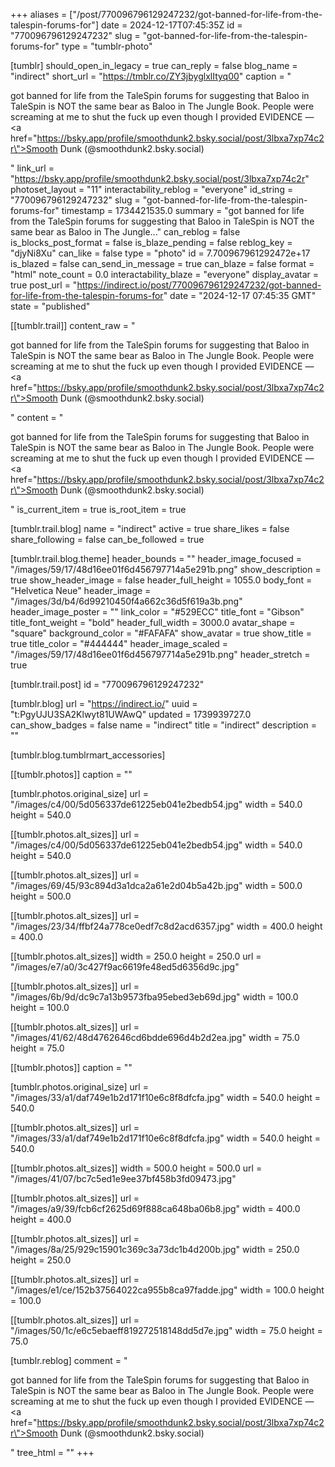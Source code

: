 +++
aliases = ["/post/770096796129247232/got-banned-for-life-from-the-talespin-forums-for"]
date = 2024-12-17T07:45:35Z
id = "770096796129247232"
slug = "got-banned-for-life-from-the-talespin-forums-for"
type = "tumblr-photo"

[tumblr]
should_open_in_legacy = true
can_reply = false
blog_name = "indirect"
short_url = "https://tmblr.co/ZY3jbyglxlItyq00"
caption = "<p>got banned for life from the TaleSpin forums for suggesting that Baloo in TaleSpin is NOT the same bear as Baloo in The Jungle Book. People were screaming at me to shut the fuck up even though I provided EVIDENCE — <a href=\"https://bsky.app/profile/smoothdunk2.bsky.social/post/3lbxa7xp74c2r\">Smooth Dunk (@smoothdunk2.bsky.social)</a></p>"
link_url = "https://bsky.app/profile/smoothdunk2.bsky.social/post/3lbxa7xp74c2r"
photoset_layout = "11"
interactability_reblog = "everyone"
id_string = "770096796129247232"
slug = "got-banned-for-life-from-the-talespin-forums-for"
timestamp = 1734421535.0
summary = "got banned for life from the TaleSpin forums for suggesting that Baloo in TaleSpin is NOT the same bear as Baloo in The Jungle..."
can_reblog = false
is_blocks_post_format = false
is_blaze_pending = false
reblog_key = "djyNi8Xu"
can_like = false
type = "photo"
id = 7.700967961292472e+17
is_blazed = false
can_send_in_message = true
can_blaze = false
format = "html"
note_count = 0.0
interactability_blaze = "everyone"
display_avatar = true
post_url = "https://indirect.io/post/770096796129247232/got-banned-for-life-from-the-talespin-forums-for"
date = "2024-12-17 07:45:35 GMT"
state = "published"

[[tumblr.trail]]
content_raw = "<p>got banned for life from the TaleSpin forums for suggesting that Baloo in TaleSpin is NOT the same bear as Baloo in The Jungle Book. People were screaming at me to shut the fuck up even though I provided EVIDENCE — <a href=\"https://bsky.app/profile/smoothdunk2.bsky.social/post/3lbxa7xp74c2r\">Smooth Dunk (@smoothdunk2.bsky.social)</a></p>"
content = "<p>got banned for life from the TaleSpin forums for suggesting that Baloo in TaleSpin is NOT the same bear as Baloo in The Jungle Book. People were screaming at me to shut the fuck up even though I provided EVIDENCE &mdash; <a href=\"https://bsky.app/profile/smoothdunk2.bsky.social/post/3lbxa7xp74c2r\">Smooth Dunk (@smoothdunk2.bsky.social)</a></p>"
is_current_item = true
is_root_item = true

[tumblr.trail.blog]
name = "indirect"
active = true
share_likes = false
share_following = false
can_be_followed = true

[tumblr.trail.blog.theme]
header_bounds = ""
header_image_focused = "/images/59/17/48d16ee01f6d456797714a5e291b.png"
show_description = true
show_header_image = false
header_full_height = 1055.0
body_font = "Helvetica Neue"
header_image = "/images/3d/b4/6d99210450f4a662c36d5f619a3b.png"
header_image_poster = ""
link_color = "#529ECC"
title_font = "Gibson"
title_font_weight = "bold"
header_full_width = 3000.0
avatar_shape = "square"
background_color = "#FAFAFA"
show_avatar = true
show_title = true
title_color = "#444444"
header_image_scaled = "/images/59/17/48d16ee01f6d456797714a5e291b.png"
header_stretch = true

[tumblr.trail.post]
id = "770096796129247232"

[tumblr.blog]
url = "https://indirect.io/"
uuid = "t:PgyUJU3SA2Klwyt81UWAwQ"
updated = 1739939727.0
can_show_badges = false
name = "indirect"
title = "indirect"
description = ""

[tumblr.blog.tumblrmart_accessories]

[[tumblr.photos]]
caption = ""

[tumblr.photos.original_size]
url = "/images/c4/00/5d056337de61225eb041e2bedb54.jpg"
width = 540.0
height = 540.0

[[tumblr.photos.alt_sizes]]
url = "/images/c4/00/5d056337de61225eb041e2bedb54.jpg"
width = 540.0
height = 540.0

[[tumblr.photos.alt_sizes]]
url = "/images/69/45/93c894d3a1dca2a61e2d04b5a42b.jpg"
width = 500.0
height = 500.0

[[tumblr.photos.alt_sizes]]
url = "/images/23/34/ffbf24a778ce0edf7c8d2acd6357.jpg"
width = 400.0
height = 400.0

[[tumblr.photos.alt_sizes]]
width = 250.0
height = 250.0
url = "/images/e7/a0/3c427f9ac6619fe48ed5d6356d9c.jpg"

[[tumblr.photos.alt_sizes]]
url = "/images/6b/9d/dc9c7a13b9573fba95ebed3eb69d.jpg"
width = 100.0
height = 100.0

[[tumblr.photos.alt_sizes]]
url = "/images/41/62/48d4762646cd6bdde696d4b2d2ea.jpg"
width = 75.0
height = 75.0

[[tumblr.photos]]
caption = ""

[tumblr.photos.original_size]
url = "/images/33/a1/daf749e1b2d171f10e6c8f8dfcfa.jpg"
width = 540.0
height = 540.0

[[tumblr.photos.alt_sizes]]
url = "/images/33/a1/daf749e1b2d171f10e6c8f8dfcfa.jpg"
width = 540.0
height = 540.0

[[tumblr.photos.alt_sizes]]
width = 500.0
height = 500.0
url = "/images/41/07/bc7c5ed1e9ee37bf458b3fd09473.jpg"

[[tumblr.photos.alt_sizes]]
url = "/images/a9/39/fcb6cf2625d69f888ca648ba06b8.jpg"
width = 400.0
height = 400.0

[[tumblr.photos.alt_sizes]]
url = "/images/8a/25/929c15901c369c3a73dc1b4d200b.jpg"
width = 250.0
height = 250.0

[[tumblr.photos.alt_sizes]]
url = "/images/e1/ce/152b37564022ca955b8ca97fadde.jpg"
width = 100.0
height = 100.0

[[tumblr.photos.alt_sizes]]
url = "/images/50/1c/e6c5ebaeff819272518148dd5d7e.jpg"
width = 75.0
height = 75.0

[tumblr.reblog]
comment = "<p>got banned for life from the TaleSpin forums for suggesting that Baloo in TaleSpin is NOT the same bear as Baloo in The Jungle Book. People were screaming at me to shut the fuck up even though I provided EVIDENCE — <a href=\"https://bsky.app/profile/smoothdunk2.bsky.social/post/3lbxa7xp74c2r\">Smooth Dunk (@smoothdunk2.bsky.social)</a></p>"
tree_html = ""
+++
